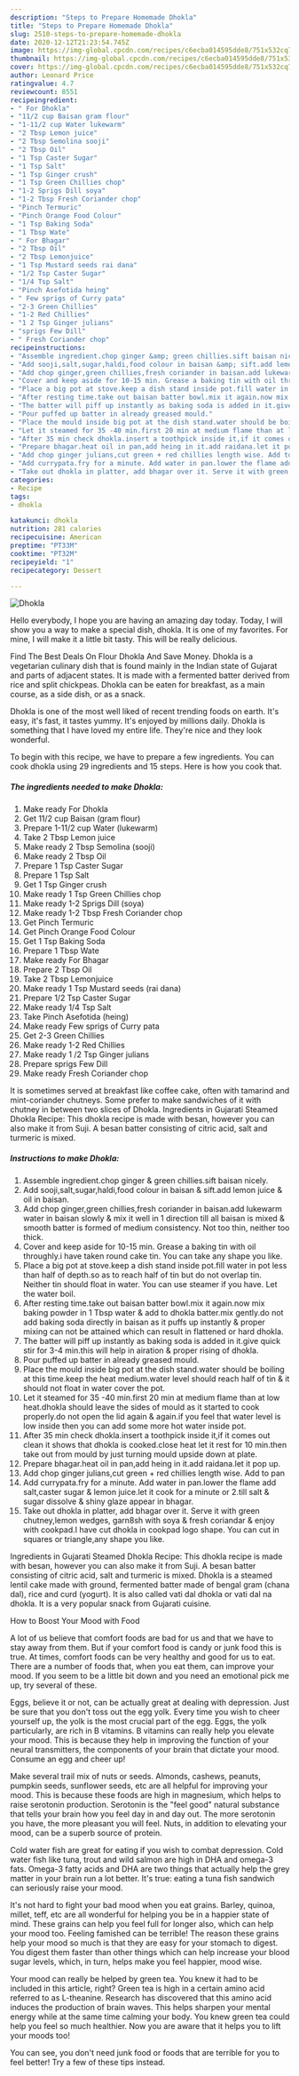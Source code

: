 ```yaml
---
description: "Steps to Prepare Homemade Dhokla"
title: "Steps to Prepare Homemade Dhokla"
slug: 2510-steps-to-prepare-homemade-dhokla
date: 2020-12-12T21:23:54.745Z
image: https://img-global.cpcdn.com/recipes/c6ecba014595dde8/751x532cq70/dhokla-recipe-main-photo.jpg
thumbnail: https://img-global.cpcdn.com/recipes/c6ecba014595dde8/751x532cq70/dhokla-recipe-main-photo.jpg
cover: https://img-global.cpcdn.com/recipes/c6ecba014595dde8/751x532cq70/dhokla-recipe-main-photo.jpg
author: Leonard Price
ratingvalue: 4.7
reviewcount: 8551
recipeingredient:
- " For Dhokla"
- "11/2 cup Baisan gram flour"
- "1-11/2 cup Water lukewarm"
- "2 Tbsp Lemon juice"
- "2 Tbsp Semolina sooji"
- "2 Tbsp Oil"
- "1 Tsp Caster Sugar"
- "1 Tsp Salt"
- "1 Tsp Ginger crush"
- "1 Tsp Green Chillies chop"
- "1-2 Sprigs Dill soya"
- "1-2 Tbsp Fresh Coriander chop"
- "Pinch Termuric"
- "Pinch Orange Food Colour"
- "1 Tsp Baking Soda"
- "1 Tbsp Wate"
- " For Bhagar"
- "2 Tbsp Oil"
- "2 Tbsp Lemonjuice"
- "1 Tsp Mustard seeds rai dana"
- "1/2 Tsp Caster Sugar"
- "1/4 Tsp Salt"
- "Pinch Asefotida heing"
- " Few sprigs of Curry pata"
- "2-3 Green Chillies"
- "1-2 Red Chillies"
- "1 2 Tsp Ginger julians"
- "sprigs Few Dill"
- " Fresh Coriander chop"
recipeinstructions:
- "Assemble ingredient.chop ginger &amp; green chillies.sift baisan nicely."
- "Add sooji,salt,sugar,haldi,food colour in baisan &amp; sift.add lemon juice &amp; oil in baisan."
- "Add chop ginger,green chillies,fresh coriander in baisan.add lukewarm water in baisan slowly &amp; mix it well in 1 direction till all baisan is mixed &amp; smooth batter is formed of medium consistency. Not too thin, neither too thick."
- "Cover and keep aside for 10-15 min. Grease a baking tin with oil throughly.i have taken round cake tin. You can take any shape you like."
- "Place a big pot at stove.keep a dish stand inside pot.fill water in pot less than half of depth.so as to reach half of tin but do not overlap tin. Neither tin should float in water. You can use steamer if you have. Let the water boil."
- "After resting time.take out baisan batter bowl.mix it again.now mix baking powder in 1 Tbsp water &amp; add to dhokla batter.mix gently.do not add baking soda directly in baisan as it puffs up instantly &amp; proper mixing can not be attained which can result in flattened or hard dhokla."
- "The batter will piff up instantly as baking soda is added in it.give quick stir for 3-4 min.this will help in airation &amp; proper rising of dhokla."
- "Pour puffed up batter in already greased mould."
- "Place the mould inside big pot at the dish stand.water should be boiling at this time.keep the heat medium.water level should reach half of tin &amp; it should not float in water cover the pot."
- "Let it steamed for 35 -40 min.first 20 min at medium flame than at low heat.dhokla should leave the sides of mould as it started to cook properly.do not open the lid again &amp; again.if you feel that water level is low inside then you can add some more hot water inside pot."
- "After 35 min check dhokla.insert a toothpick inside it,if it comes out clean it shows that dhokla is cooked.close heat let it rest for 10 min.then take out from mould by just turning mould upside down at plate."
- "Prepare bhagar.heat oil in pan,add heing in it.add raidana.let it pop up."
- "Add chop ginger julians,cut green + red chillies length wise. Add to pan"
- "Add currypata.fry for a minute. Add water in pan.lower the flame add salt,caster sugar &amp; lemon juice.let it cook for a minute or 2.till salt &amp; sugar dissolve &amp; shiny glaze appear in bhagar."
- "Take out dhokla in platter, add bhagar over it. Serve it with green chutney,lemon wedges, garn8sh with soya &amp; fresh coriandar &amp; enjoy with cookpad.I have cut dhokla in cookpad logo shape. You can cut in squares or triangle,any shape you like."
categories:
- Recipe
tags:
- dhokla

katakunci: dhokla 
nutrition: 281 calories
recipecuisine: American
preptime: "PT33M"
cooktime: "PT32M"
recipeyield: "1"
recipecategory: Dessert

---
```



![Dhokla](https://img-global.cpcdn.com/recipes/c6ecba014595dde8/751x532cq70/dhokla-recipe-main-photo.jpg)

Hello everybody, I hope you are having an amazing day today. Today, I will show you a way to make a special dish, dhokla. It is one of my favorites. For mine, I will make it a little bit tasty. This will be really delicious.

Find The Best Deals On Flour Dhokla And Save Money. Dhokla is a vegetarian culinary dish that is found mainly in the Indian state of Gujarat and parts of adjacent states. It is made with a fermented batter derived from rice and split chickpeas. Dhokla can be eaten for breakfast, as a main course, as a side dish, or as a snack.

Dhokla is one of the most well liked of recent trending foods on earth. It's easy, it's fast, it tastes yummy. It's enjoyed by millions daily. Dhokla is something that I have loved my entire life. They're nice and they look wonderful.


To begin with this recipe, we have to prepare a few ingredients. You can cook dhokla using 29 ingredients and 15 steps. Here is how you cook that.

<!--inarticleads1-->

##### The ingredients needed to make Dhokla:

1. Make ready  For Dhokla
1. Get 11/2 cup Baisan (gram flour)
1. Prepare 1-11/2 cup Water (lukewarm)
1. Take 2 Tbsp Lemon juice
1. Make ready 2 Tbsp Semolina (sooji)
1. Make ready 2 Tbsp Oil
1. Prepare 1 Tsp Caster Sugar
1. Prepare 1 Tsp Salt
1. Get 1 Tsp Ginger crush
1. Make ready 1 Tsp Green Chillies chop
1. Make ready 1-2 Sprigs Dill (soya)
1. Make ready 1-2 Tbsp Fresh Coriander chop
1. Get Pinch Termuric
1. Get Pinch Orange Food Colour
1. Get 1 Tsp Baking Soda
1. Prepare 1 Tbsp Wate
1. Make ready  For Bhagar
1. Prepare 2 Tbsp Oil
1. Take 2 Tbsp Lemonjuice
1. Make ready 1 Tsp Mustard seeds (rai dana)
1. Prepare 1/2 Tsp Caster Sugar
1. Make ready 1/4 Tsp Salt
1. Take Pinch Asefotida (heing)
1. Make ready  Few sprigs of Curry pata
1. Get 2-3 Green Chillies
1. Make ready 1-2 Red Chillies
1. Make ready 1 /2 Tsp Ginger julians
1. Prepare sprigs Few Dill
1. Make ready  Fresh Coriander chop


It is sometimes served at breakfast like coffee cake, often with tamarind and mint-coriander chutneys. Some prefer to make sandwiches of it with chutney in between two slices of Dhokla. Ingredients in Gujarati Steamed Dhokla Recipe: This dhokla recipe is made with besan, however you can also make it from Suji. A besan batter consisting of citric acid, salt and turmeric is mixed. 

<!--inarticleads2-->

##### Instructions to make Dhokla:

1. Assemble ingredient.chop ginger &amp; green chillies.sift baisan nicely.
1. Add sooji,salt,sugar,haldi,food colour in baisan &amp; sift.add lemon juice &amp; oil in baisan.
1. Add chop ginger,green chillies,fresh coriander in baisan.add lukewarm water in baisan slowly &amp; mix it well in 1 direction till all baisan is mixed &amp; smooth batter is formed of medium consistency. Not too thin, neither too thick.
1. Cover and keep aside for 10-15 min. Grease a baking tin with oil throughly.i have taken round cake tin. You can take any shape you like.
1. Place a big pot at stove.keep a dish stand inside pot.fill water in pot less than half of depth.so as to reach half of tin but do not overlap tin. Neither tin should float in water. You can use steamer if you have. Let the water boil.
1. After resting time.take out baisan batter bowl.mix it again.now mix baking powder in 1 Tbsp water &amp; add to dhokla batter.mix gently.do not add baking soda directly in baisan as it puffs up instantly &amp; proper mixing can not be attained which can result in flattened or hard dhokla.
1. The batter will piff up instantly as baking soda is added in it.give quick stir for 3-4 min.this will help in airation &amp; proper rising of dhokla.
1. Pour puffed up batter in already greased mould.
1. Place the mould inside big pot at the dish stand.water should be boiling at this time.keep the heat medium.water level should reach half of tin &amp; it should not float in water cover the pot.
1. Let it steamed for 35 -40 min.first 20 min at medium flame than at low heat.dhokla should leave the sides of mould as it started to cook properly.do not open the lid again &amp; again.if you feel that water level is low inside then you can add some more hot water inside pot.
1. After 35 min check dhokla.insert a toothpick inside it,if it comes out clean it shows that dhokla is cooked.close heat let it rest for 10 min.then take out from mould by just turning mould upside down at plate.
1. Prepare bhagar.heat oil in pan,add heing in it.add raidana.let it pop up.
1. Add chop ginger julians,cut green + red chillies length wise. Add to pan
1. Add currypata.fry for a minute. Add water in pan.lower the flame add salt,caster sugar &amp; lemon juice.let it cook for a minute or 2.till salt &amp; sugar dissolve &amp; shiny glaze appear in bhagar.
1. Take out dhokla in platter, add bhagar over it. Serve it with green chutney,lemon wedges, garn8sh with soya &amp; fresh coriandar &amp; enjoy with cookpad.I have cut dhokla in cookpad logo shape. You can cut in squares or triangle,any shape you like.


Ingredients in Gujarati Steamed Dhokla Recipe: This dhokla recipe is made with besan, however you can also make it from Suji. A besan batter consisting of citric acid, salt and turmeric is mixed. Dhokla is a steamed lentil cake made with ground, fermented batter made of bengal gram (chana dal), rice and curd (yogurt). It is also called vati dal dhokla or vati dal na dhokla. It is a very popular snack from Gujarati cuisine. 

How to Boost Your Mood with Food


A lot of us believe that comfort foods are bad for us and that we have to stay away from them. But if your comfort food is candy or junk food this is true. At times, comfort foods can be very healthy and good for us to eat. There are a number of foods that, when you eat them, can improve your mood. If you seem to be a little bit down and you need an emotional pick me up, try several of these.

Eggs, believe it or not, can be actually great at dealing with depression. Just be sure that you don't toss out the egg yolk. Every time you wish to cheer yourself up, the yolk is the most crucial part of the egg. Eggs, the yolk particularly, are rich in B vitamins. B vitamins can really help you elevate your mood. This is because they help in improving the function of your neural transmitters, the components of your brain that dictate your mood. Consume an egg and cheer up!

Make several trail mix of nuts or seeds. Almonds, cashews, peanuts, pumpkin seeds, sunflower seeds, etc are all helpful for improving your mood. This is because these foods are high in magnesium, which helps to raise serotonin production. Serotonin is the "feel good" natural substance that tells your brain how you feel day in and day out. The more serotonin you have, the more pleasant you will feel. Nuts, in addition to elevating your mood, can be a superb source of protein.

Cold water fish are great for eating if you wish to combat depression. Cold water fish like tuna, trout and wild salmon are high in DHA and omega-3 fats. Omega-3 fatty acids and DHA are two things that actually help the grey matter in your brain run a lot better. It's true: eating a tuna fish sandwich can seriously raise your mood. 

It's not hard to fight your bad mood when you eat grains. Barley, quinoa, millet, teff, etc are all wonderful for helping you be in a happier state of mind. These grains can help you feel full for longer also, which can help your mood too. Feeling famished can be terrible! The reason these grains help your mood so much is that they are easy for your stomach to digest. You digest them faster than other things which can help increase your blood sugar levels, which, in turn, helps make you feel happier, mood wise.

Your mood can really be helped by green tea. You knew it had to be included in this article, right? Green tea is high in a certain amino acid referred to as L-theanine. Research has discovered that this amino acid induces the production of brain waves. This helps sharpen your mental energy while at the same time calming your body. You knew green tea could help you feel so much healthier. Now you are aware that it helps you to lift your moods too!

You can see, you don't need junk food or foods that are terrible for you to feel better! Try  a few  of  these  tips  instead.


